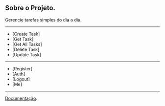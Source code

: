 ## Sobre o Projeto.

Gerencie tarefas simples do dia a dia.

--------------------------------------

- [Create Task]
- [Get Task]
- [Get All Tasks]
- [Delete Task]
- [Update Task]

--------------------------------------

- [Register]
- [Auth]
- [Logout]
- [Me]

--------------------------------------

[Documentação](https://documenter.getpostman.com/view/6814881/2s8ZDU4PNs).
